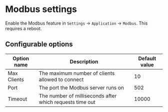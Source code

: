 # Modbus settings

Enable the Modbus feature in `Settings` -> `Application` -> `Modbus`. This requires a reboot.

## Configurable options

| Option name | Description                                              | Default value |
|-------------|----------------------------------------------------------|---------------|
| Max Clients | The maximum number of clients allowed to connect         | 10            |
| Port        | The port the Modbus server runs on                       | 502           | 
| Timeout     | The number of milliseconds after which requests time out | 10000         | 

